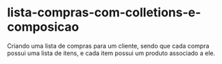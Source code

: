 # lista-compras-com-colletions-e-composicao
Criando uma lista de compras para um cliente, sendo que cada compra possui uma lista de itens, e cada item possui um produto associado a ele.
